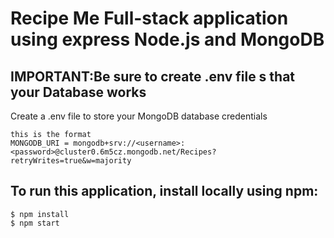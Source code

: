 # Recipe Me Full-stack application using express Node.js and MongoDB

## IMPORTANT:Be sure to create .env file s that your Database works
Create a .env file to store your MongoDB database credentials

```
this is the format
MONGODB_URI = mongodb+srv://<username>:<password>@cluster0.6m5cz.mongodb.net/Recipes?retryWrites=true&w=majority
```

## To run this application, install locally using npm:

```
$ npm install
$ npm start
```
